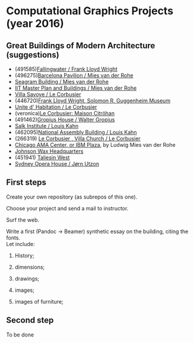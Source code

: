 # Computational Graphics Projects (year 2016)

## 	Great Buildings of Modern Architecture (suggestions)

*	(491585)[Fallingwater / Frank Lloyd Wright](https://www.khanacademy.org/humanities/art-1010/architecture-20c/a/frank-lloyd-wright-fallingwater)
*	(496275)[Barcelona Pavilion / Mies van der Rohe](http://miesbcn.com/the-pavilion/)
*	[Seagram Building / Mies van der Rohe](https://www.khanacademy.org/humanities/art-1010/architecture-20c/v/mies-van-der-rohe-seagram-building-new-york-city-1958)
*	[IIT Master Plan and Buildings / Mies van der Rohe](http://www.archdaily.com/59816/ad-classics-iit-master-plan-and-buildings-mies-van-der-rohe)
*	[Villa Savoye / Le Corbusier](https://www.khanacademy.org/humanities/art-1010/architecture-20c/a/corbusier-savoye)
*	(446720)[Frank Lloyd Wright, Solomon R. Guggenheim Museum](https://www.khanacademy.org/humanities/art-1010/architecture-20c/v/frank-lloyd-wright-solomon-r-guggenheim-museum-new-york-city-1942-1959)
*	[Unite d' Habitation / Le Corbusier](http://www.archdaily.com/85971/ad-classics-unite-d-habitation-le-corbusier)
*	(veronica)[Le Corbusier: Maison Citröhan](https://en.wikiarquitectura.com/index.php/Maison_Citröhan)
*	(491462)[Gropius House / Walter Gropius](http://www.archdaily.com/118207/ad-classics-gropius-house-walter-gropius)
*	[Salk Institute / Louis Kahn](http://www.archdaily.com/61288/ad-classics-salk-institute-louis-kahn)
*	(462095)[National Assembly Building / Louis Kahn](https://en.wikipedia.org/wiki/Jatiyo_Sangsad_Bhaban#Architecture_and_design)
*	(266319) [Le Corbusier , Villa Church / Le Corbusier](http://tecnne.com/arquitectura/le-corbusier-ausente-villa-church/)
*	[Chicago AMA Center, or IBM Plaza](http://www.miessociety.org/legacy/projects/one-ibm-plaza/), by Ludwig Mies van der Rohe
*	[Johnson Wax Headquarters](http://www.greatbuildings.com/buildings/Johnson_Wax_Building.html)
*	(451941) [Taliesin West](https://en.wikipedia.org/wiki/Taliesin_West)
*	[Sydney Opera House / Jørn Utzon](https://en.wikipedia.org/wiki/Sydney_Opera_House)

##	First steps

Create your own repository (as subrepos of this one).

Choose your project and send a mail to instructor.

Surf the web.

Write a first (Pandoc -> Beamer) synthetic essay on the building, citing the fonts.  
Let include:

1. 	History;

2.	dimensions;

3.	drawings;

4.	images;

5.	images of furniture;
	

##	Second step

To be done
